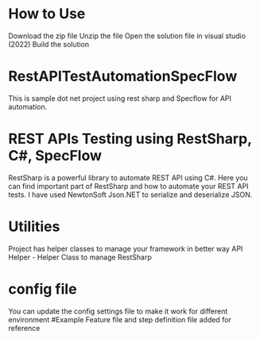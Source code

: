 # How to Use 
Download the zip file 
Unzip the file 
Open the solution file in visual studio (2022) 
Build the solution 

# RestAPITestAutomationSpecFlow
This is sample dot net project using rest sharp and Specflow for API automation. 

# REST APIs Testing using RestSharp, C#, SpecFlow

RestSharp is a powerful library to automate REST API using C#. Here you can find important part of RestSharp and how to automate your REST API tests. I have used NewtonSoft Json.NET to serialize and deserialize JSON.

# Utilities
Project has helper classes to manage your framework in better way
API Helper - Helper Class to manage RestSharp
# config file 
You can update the config settings file to make it work for different environment 
#Example Feature file and step definition file added for reference 

